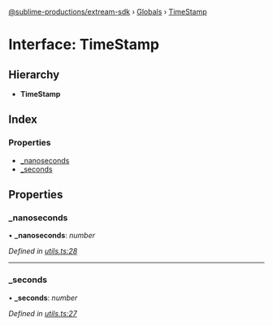 [@sublime-productions/extream-sdk](../README.md) › [Globals](../globals.md) › [TimeStamp](timestamp.md)

# Interface: TimeStamp

## Hierarchy

* **TimeStamp**

## Index

### Properties

* [_nanoseconds](timestamp.md#_nanoseconds)
* [_seconds](timestamp.md#_seconds)

## Properties

###  _nanoseconds

• **_nanoseconds**: *number*

*Defined in [utils.ts:28](https://github.com/Extream-SaaS/ex-sdk/blob/849839b/src/utils.ts#L28)*

___

###  _seconds

• **_seconds**: *number*

*Defined in [utils.ts:27](https://github.com/Extream-SaaS/ex-sdk/blob/849839b/src/utils.ts#L27)*
